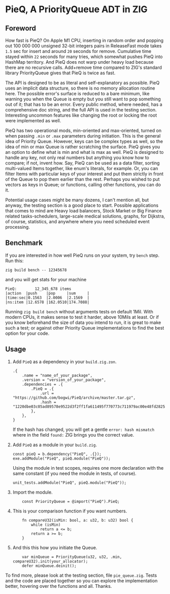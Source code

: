 # PieQ, A PriorityQueue ADT in ZIG

## Foreword

How fast is PieQ? On Apple M1 CPU, inserting in random order and popping out 100 000 000 unsigned 32-bit integers pairs in ReleaseFast mode takes `1.5` sec for insert and around `20` seconds for remove. Cumulative time stayed within `22` seconds for many tries, which somewhat pushes PieQ into HashMap territory. And PieQ does not warp under heavy load because there are no recursive calls. Add+remove time compared to ZIG's standard library PriorityQueue gives that PieQ is twice as fast.

The API is designed to be as literal and self-explanatory as possible. PieQ uses an implicit data structure, so there is no memory allocation routine here. The possible error's surface is reduced to a bare minimum, like warning you when the Queue is empty but you still want to pop something out of it; that has to be an error. Every public method, where needed, has a comprehensive doc string, and the full API is used in the testing section. Interesting uncommon features like changing the root or locking the root were implemented as well.

PieQ has two operational mods, min-oriented and max-oriented, turned on when passing `.min` or `.max` parameters during initiation. This is the general idea of Priority Queue. However, keys can be complex types as well, so the idea of min or max Queue is rather scratching the surface. PieQ gives you an option to define what is min and what is max as well. PieQ is designed to handle any key, not only real numbers but anything you know how to compare; if not, invent how. Say, PieQ can be used as a data filter, sorting multi-valued Items together, like enum's literals, for example. Or, you can filter Items with particular keys of your interest and put them strictly in front of the Queue to pop them earlier than the rest. Perhaps you wished to put vectors as keys in Queue; or functions, calling other functions, you can do it.

Potential usage cases might be many dozens, I can't mention all, but anyway, the testing section is a good place to start.
Possible applications that comes to mind are Heavy load balancers, Stock Market or Big Finance related tasks-schedulers, large-scale medical solutions, graphs, for Dijkstra, of course, statistics, and anywhere where you need scheduled event processing.

## Benchmark
If you are interested in how well PieQ runs on your system, try `bench` step. Run this:
```zig
zig build bench -- 12345678
```
and you will get stats for your machine

```
PieQ:        12_345_678 items
|action  |push    |pop     |sum     |
|time:sec|0.1563  |2.0006  |2.1569  |
|ns:item |12.6578 |162.0510|174.7088|
```

Running `zig build bench` without arguments tests on default 1Mil. With modern CPUs, it makes sense to test it harder, above 10Mils at least. Or if you know beforehand the size of data you intend to run, it is great to make such a test; or against other Priority Queue implementations to find the best option for your code.


## Usage

1. Add `PieQ` as a dependency in your `build.zig.zon`.

    <!-- <details> -->

    <!-- <summary><code>build.zig.zon</code> example </summary> -->

    ```zig
    .{
        .name = "name_of_your_package",
        .version = "version_of_your_package",
        .dependencies = .{
            .PieQ = .{
                .url = "https://github.com/bogwi/PieQ/archive/master.tar.gz",
                .hash = "1220dbe03c05ad89578e9522d3f2ff1fa611495f770773c711979ac00e48fd2825e9",
            },
        },
    }
    ```
    If the hash has changed, you will get a gentle  `error: hash mismatch` where in the field `found:` ZIG brings you the correct value.

    <!-- </details> -->

2. Add `PieQ` as a module in your `build.zig`.

    <!-- <details> -->

    <!-- <summary><code>build.zig</code> example </summary> -->

    ```zig
    const pieQ = b.dependency("PieQ", .{});
    exe.addModule("PieQ", pieQ.module("PieQ"));
    ```
    Using the module in test scopes, requires one more declaration with the same constant (if you need the module in tests, of course).
    ```zig
    unit_tests.addModule("PieQ", pieQ.module("PieQ"));

    ``` 

    <!-- </details> -->

3. Import the module.
    ```zig
        const PriorityQueue = @import("PieQ").PieQ;
    ```
4. This is your comparison function if you want numbers.
    ```zig
        fn compareU32(isMin: bool, a: u32, b: u32) bool {
            while (isMin)
                return a <= b;
            return a >= b;
        }
    ```
5. And this this how you initiate the Queue.
    ```zig
        var minQueue = PriorityQueue(u32, u32, .min, compareU32).init(your_allocator);
        defer minQueue.deinit();
    ```

To find more, please look at the testing section, file `pie_queue.zig`. Tests and the code are placed together so you can explore the implementation better, hovering over the functions and all. Thanks.
